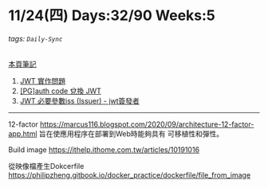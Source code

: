 # 11/24(四) Days:32/90 Weeks:5
###### tags: `Daily-Sync`
[本頁筆記](https://hackmd.io/@nu_qcIVMToaLLQ-6gTt93g/rkY_kB3Is)


1. [JWT 實作問題](https://hackmd.io/@nu_qcIVMToaLLQ-6gTt93g/SJp9ka3Lj)
2. [[PG]auth code 兌換 JWT](https://jira.cathayholdings.com/browse/CGUARD-145)
3. [JWT 必要參數iss (Issuer) - jwt簽發者](https://hackmd.io/vEuzhYlEQ1u6kLCkCM7vTw)

----- 

12-factor
https://marcus116.blogspot.com/2020/09/architecture-12-factor-app.html
旨在使應用程序在部署到Web時能夠具有
可移植性和彈性。


Build image
https://ithelp.ithome.com.tw/articles/10191016

從映像檔產生Dokcerfile
https://philipzheng.gitbook.io/docker_practice/dockerfile/file_from_image
